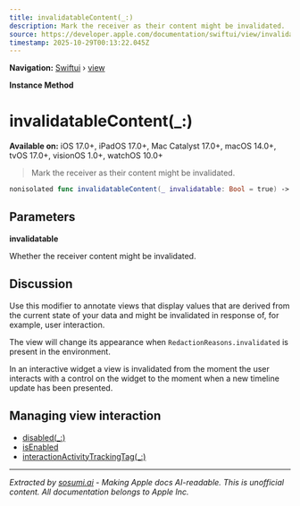 ```yaml
---
title: invalidatableContent(_:)
description: Mark the receiver as their content might be invalidated.
source: https://developer.apple.com/documentation/swiftui/view/invalidatablecontent(_:)
timestamp: 2025-10-29T00:13:22.045Z
---
```


**Navigation:** [Swiftui](/documentation/swiftui) › [view](/documentation/swiftui/view)

**Instance Method**

# invalidatableContent(_:)

**Available on:** iOS 17.0+, iPadOS 17.0+, Mac Catalyst 17.0+, macOS 14.0+, tvOS 17.0+, visionOS 1.0+, watchOS 10.0+

> Mark the receiver as their content might be invalidated.

```swift
nonisolated func invalidatableContent(_ invalidatable: Bool = true) -> some View
```

## Parameters

**invalidatable**

Whether the receiver content might be invalidated.



## Discussion

Use this modifier to annotate views that display values that are derived from the current state of your data and might be invalidated in response of, for example, user interaction.

The view will change its appearance when `RedactionReasons.invalidated` is present in the environment.

In an interactive widget a view is invalidated from the moment the user interacts with a control on the widget to the moment when a new timeline update has been presented.

## Managing view interaction

- [disabled(_:)](/documentation/swiftui/view/disabled(_:))
- [isEnabled](/documentation/swiftui/environmentvalues/isenabled)
- [interactionActivityTrackingTag(_:)](/documentation/swiftui/view/interactionactivitytrackingtag(_:))

---

*Extracted by [sosumi.ai](https://sosumi.ai) - Making Apple docs AI-readable.*
*This is unofficial content. All documentation belongs to Apple Inc.*

